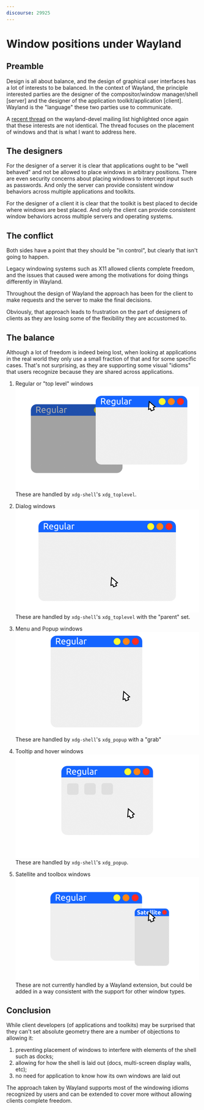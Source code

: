 ```yaml
---
discourse: 29925
---
```


# Window positions under Wayland

## Preamble

Design is all about balance, and the design of graphical user interfaces has a lot of interests to be balanced. In the context of Wayland, the principle interested parties are the designer of the compositor/window manager/shell [server] and the designer of the application toolkit/application [client]. Wayland is the "language" these two parties use to communicate.

A [recent thread](https://www.mail-archive.com/wayland-devel@lists.freedesktop.org/msg41597.html) on the wayland-devel mailing list highlighted once again that these interests are not identical. The thread focuses on the placement of windows and that is what I want to address here.

## The designers

For the designer of a server it is clear that applications ought to be "well behaved" and not be allowed to place windows in arbitrary positions. There are even security concerns about placing windows to intercept input such as passwords. And only the server can provide consistent window behaviors across multiple applications and toolkits.

For the designer of a client it is clear that the toolkit is best placed to decide where windows are best placed. And only the client can provide consistent window behaviors across multiple servers and operating systems.

## The conflict

Both sides have a point that they should be "in control", but clearly that isn't going to happen.

Legacy windowing systems such as X11 allowed clients complete freedom, and the issues that caused were among the motivations for doing things differently in Wayland.

Throughout the design of Wayland the approach has been for the client to make requests and the server to make the final decisions.

Obviously, that approach leads to frustration on the part of designers of clients as they are losing some of the flexibility they are accustomed to.

## The balance

Although a lot of freedom is indeed being lost, when looking at applications in the real world they only use a small fraction of that and for some specific cases. That's not surprising, as they are supporting some visual "idioms" that users recognize because they are shared across applications.

1. Regular or "top level" windows
![regular_540p|690x388](regular_540p.gif)
These are handled by `xdg-shell`'s `xdg_toplevel`.

2. Dialog windows
![dialog_540p|690x388](dialog_540p.gif)
These are handled by `xdg-shell`'s `xdg_toplevel` with the "parent" set.

3. Menu and Popup windows
![popup_540p|690x388](popup_540p.gif)
These are handled by `xdg-shell`'s `xdg_popup` with a "grab"

4. Tooltip and hover windows
![tip_540p|690x388](tip_540p.gif)
These are handled by `xdg-shell`'s `xdg_popup`.

5. Satellite and toolbox windows
![sattelite_540p|690x388](satellite_540p.gif)
These are not currently handled by a Wayland extension, but could be added in a way consistent with the support for other window types.

## Conclusion

While client developers (of applications and toolkits) may be surprised that they can't set absolute geometry there are a number of objections to allowing it:
1. preventing placement of windows to interfere with elements of the shell such as docks;
2. allowing for how the shell is laid out (docs, multi-screen display walls, etc);
3. no need for application to know how its own windows are laid out

The approach taken by Wayland supports most of the windowing idioms recognized by users and can be extended to cover more without allowing clients complete freedom.
